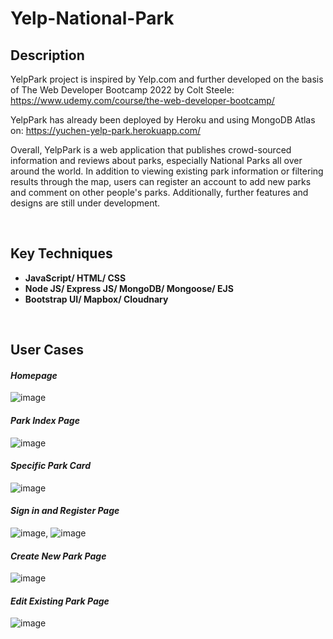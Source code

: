 # Yelp-National-Park

## Description

YelpPark project is inspired by Yelp.com and further developed on the basis of The Web Developer Bootcamp 2022 by Colt Steele: https://www.udemy.com/course/the-web-developer-bootcamp/

YelpPark has already been deployed by Heroku and using MongoDB Atlas on: https://yuchen-yelp-park.herokuapp.com/

Overall, YelpPark is a web application that publishes crowd-sourced information and reviews about parks, especially National Parks all over around the world. In addition to viewing existing park information or filtering results through the map, users can register an account to add new parks and comment on other people's parks. Additionally, further features and designs are still under development.  


<br />
 
## Key Techniques

* **JavaScript/ HTML/ CSS**
* **Node JS/ Express JS/ MongoDB/ Mongoose/ EJS**
* **Bootstrap UI/ Mapbox/ Cloudnary**

<br />

## User Cases

#### *Homepage*
![image](https://user-images.githubusercontent.com/107600887/184047269-9630c1e1-d804-4c38-8d73-da94eb42f1a3.png)

#### *Park Index Page*
![image](https://user-images.githubusercontent.com/107600887/184162548-3d65985e-5c62-494f-982c-38dfda3bba3e.png)


#### *Specific Park Card*
![image](https://user-images.githubusercontent.com/107600887/184162108-034b5b93-ba7a-43b9-8d40-da6ffd2dcdd1.png)

#### *Sign in and Register Page*
![image](https://user-images.githubusercontent.com/107600887/184162753-8604cd31-e3c1-4836-9694-ae33e4ca49cf.png), ![image](https://user-images.githubusercontent.com/107600887/184164682-8b585fa4-c907-4bf8-a110-ee8f21bf4266.png)



#### *Create New Park Page*
![image](https://user-images.githubusercontent.com/107600887/184163079-3fb819c2-d721-4cf1-8759-19e227db870d.png)

#### *Edit Existing Park Page*
![image](https://user-images.githubusercontent.com/107600887/184164359-f637a358-4f7a-4706-a25c-41b4c666df65.png)


